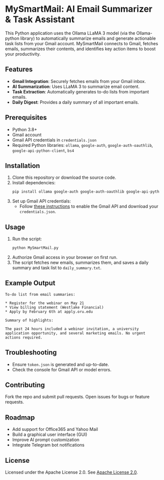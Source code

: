 
# MySmartMail: AI Email Summarizer & Task Assistant

This Python application uses the Ollama LLaMA 3 model (via the Ollama-python library) to automatically summarize emails and generate actionable task lists from your Gmail account. MySmartMail connects to Gmail, fetches emails, summarizes their contents, and identifies key action items to boost your productivity.

## Features

- **Gmail Integration**: Securely fetches emails from your Gmail inbox.
- **AI Summarization**: Uses LLaMA 3 to summarize email content.
- **Task Extraction**: Automatically generates to-do lists from important emails.
- **Daily Digest**: Provides a daily summary of all important emails.

## Prerequisites

- Python 3.8+
- Gmail account
- Gmail API credentials in `credentials.json`
- Required Python libraries: `ollama`, `google-auth`, `google-auth-oauthlib`, `google-api-python-client`, `bs4`

## Installation

1. Clone this repository or download the source code.
2. Install dependencies:
   ```bash
   pip install ollama google-auth google-auth-oauthlib google-api-python-client bs4
   ```
3. Set up Gmail API credentials:
   - Follow [these instructions](https://developers.google.com/gmail/api/quickstart/python#set_up_your_environment) to enable the Gmail API and download your `credentials.json`.

## Usage

1. Run the script:
   ```bash
   python MySmartMail.py
   ```
2. Authorize Gmail access in your browser on first run.
3. The script fetches new emails, summarizes them, and saves a daily summary and task list to `daily_summary.txt`.

## Example Output

```
To-do list from email summaries:

* Register for the webinar on May 21
* View billing statement (Westlake Financial)
* Apply by February 6th at apply.oru.edu

Summary of highlights:

The past 24 hours included a webinar invitation, a university application opportunity, and several marketing emails. No urgent actions required.
```

## Troubleshooting

- Ensure `token.json` is generated and up-to-date.
- Check the console for Gmail API or model errors.

## Contributing

Fork the repo and submit pull requests. Open issues for bugs or feature requests.

## Roadmap

- Add support for Office365 and Yahoo Mail
- Build a graphical user interface (GUI)
- Improve AI prompt customization
- Integrate Telegram bot notifications

## License

Licensed under the Apache License 2.0. See [Apache License 2.0](https://www.apache.org/licenses/LICENSE-2.0).